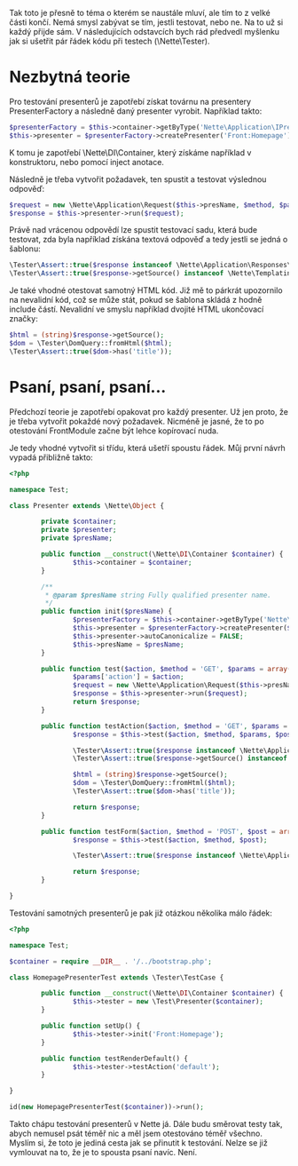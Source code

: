 Tak toto je přesně to téma o kterém se naustále mluví, ale tím to z velké části končí.
Nemá smysl zabývat se tím, jestli testovat, nebo ne. Na to už si každý přijde sám.
V následujících odstavcích bych rád předvedl myšlenku jak si
ušetřit pár řádek kódu při testech (\Nette\Tester).

Nezbytná teorie
===============

Pro testování presenterů je zapotřebí získat továrnu na presentery PresenterFactory
a následně daný presenter vyrobit. Například takto:

```php
$presenterFactory = $this->container->getByType('Nette\Application\IPresenterFactory');
$this->presenter = $presenterFactory->createPresenter('Front:Homepage');
```

K tomu je zapotřebí \Nette\DI\Container, který získáme například v konstruktoru, nebo
pomocí inject anotace.

Následně je třeba vytvořit požadavek, ten spustit a testovat výslednou odpověď:

```php
$request = new \Nette\Application\Request($this->presName, $method, $params, $post);
$response = $this->presenter->run($request);
```

Právě nad vrácenou odpovědí lze spustit testovací sadu, která bude testovat, 
zda byla například získána textová odpověď a tedy jestli se jedná o šablonu:

```php
\Tester\Assert::true($response instanceof \Nette\Application\Responses\TextResponse);
\Tester\Assert::true($response->getSource() instanceof \Nette\Templating\ITemplate);
```

Je také vhodné otestovat samotný HTML kód. Již mě to párkrát upozornilo na
nevalidní kód, což se může stát, pokud se šablona skládá z hodně include částí.
Nevalidní ve smyslu například dvojité HTML ukončovací značky:

```php
$html = (string)$response->getSource();
$dom = \Tester\DomQuery::fromHtml($html);
\Tester\Assert::true($dom->has('title'));
```

Psaní, psaní, psaní...
======================

Předchozí teorie je zapotřebí opakovat pro každý presenter. Už jen proto, že je třeba
vytvořit pokaždé nový požadavek. Nicméně je jasné, že to po otestování FrontModule
začne být lehce kopírovací nuda.

Je tedy vhodné vytvořit si třídu, která ušetří spoustu řádek.
Můj první návrh vypadá přibližně takto:

```php
<?php

namespace Test;

class Presenter extends \Nette\Object {

        private $container;
        private $presenter;
        private $presName;

        public function __construct(\Nette\DI\Container $container) {
                $this->container = $container;
        }

        /**
         * @param $presName string Fully qualified presenter name.
         */
        public function init($presName) {
                $presenterFactory = $this->container->getByType('Nette\Application\IPresenterFactory');
                $this->presenter = $presenterFactory->createPresenter($presName);
                $this->presenter->autoCanonicalize = FALSE;
                $this->presName = $presName;
        }

        public function test($action, $method = 'GET', $params = array(), $post = array()) {
                $params['action'] = $action;
                $request = new \Nette\Application\Request($this->presName, $method, $params, $post);
                $response = $this->presenter->run($request);
                return $response;
        }

        public function testAction($action, $method = 'GET', $params = array(), $post = array()) {
                $response = $this->test($action, $method, $params, $post);

                \Tester\Assert::true($response instanceof \Nette\Application\Responses\TextResponse);
                \Tester\Assert::true($response->getSource() instanceof \Nette\Templating\ITemplate);

                $html = (string)$response->getSource();
                $dom = \Tester\DomQuery::fromHtml($html);
                \Tester\Assert::true($dom->has('title'));

                return $response;
        }

        public function testForm($action, $method = 'POST', $post = array()) {
                $response = $this->test($action, $method, $post);

                \Tester\Assert::true($response instanceof \Nette\Application\Responses\RedirectResponse);

                return $response;
        }

}
```

Testování samotných presenterů je pak již otázkou několika málo řádek:

```php
<?php

namespace Test;

$container = require __DIR__ . '/../bootstrap.php';

class HomepagePresenterTest extends \Tester\TestCase {

        public function __construct(\Nette\DI\Container $container) {
                $this->tester = new \Test\Presenter($container);
        }

        public function setUp() {
                $this->tester->init('Front:Homepage');
        }

        public function testRenderDefault() {
                $this->tester->testAction('default');
        }

}

id(new HomepagePresenterTest($container))->run();
```

Takto chápu testování presenterů v Nette já. Dále budu směrovat testy tak, abych nemusel psát téměř nic
a měl jsem otestováno téměř všechno. Myslím si, že toto je jediná cesta jak se přinutit k testování.
Nelze se již vymlouvat na to, že je to spousta psaní navíc. Není.